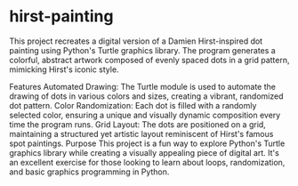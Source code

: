# hirst-painting
This project recreates a digital version of a Damien Hirst-inspired dot painting using Python's Turtle graphics library. The program generates a colorful, abstract artwork composed of evenly spaced dots in a grid pattern, mimicking Hirst's iconic style.

Features
Automated Drawing: The Turtle module is used to automate the drawing of dots in various colors and sizes, creating a vibrant, randomized dot pattern.
Color Randomization: Each dot is filled with a randomly selected color, ensuring a unique and visually dynamic composition every time the program runs.
Grid Layout: The dots are positioned on a grid, maintaining a structured yet artistic layout reminiscent of Hirst's famous spot paintings.
Purpose
This project is a fun way to explore Python's Turtle graphics library while creating a visually appealing piece of digital art. It's an excellent exercise for those looking to learn about loops, randomization, and basic graphics programming in Python.
